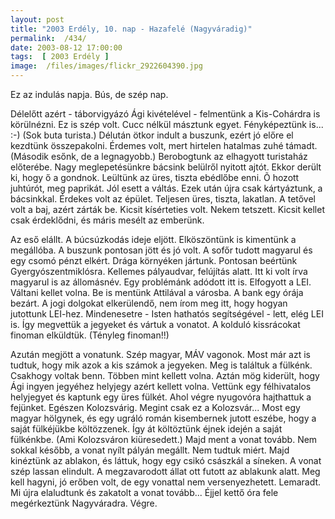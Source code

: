```yaml
---
layout: post
title: "2003 Erdély, 10. nap - Hazafelé (Nagyváradig)"
permalink:  /434/ 
date: 2003-08-12 17:00:00
tags:  [ 2003 Erdély ] 
image:  /files/images/flickr_2922604390.jpg 
---
```

Ez az indulás napja. Bús, de szép nap.

Délelőtt azért - táborvigyázó Ági kivételével - felmentünk a Kis-Cohárdra is körülnézni. Ez is szép volt. Cucc nélkül másztunk egyet. Fényképeztünk is... :-) (Sok buta turista.) Délután ötkor indult a buszunk, ezért jó előre el kezdtünk összepakolni. Érdemes volt, mert hirtelen hatalmas zuhé támadt. (Második esőnk, de a legnagyobb.) Berobogtunk az elhagyott turistaház előterébe. Nagy meglepetésünkre bácsink belülről nyitott ajtót. Ekkor derült ki, hogy ő a gondnok. Leültünk az üres, tiszta ebédlőbe enni. Õ hozott juhtúrót, meg paprikát. Jól esett a váltás. Ezek után újra csak kártyáztunk, a bácsinkkal. Érdekes volt az épület. Teljesen üres, tiszta, lakatlan. A tetővel volt a baj, azért zárták be. Kicsit kísérteties volt. Nekem tetszett. Kicsit kellet csak érdeklődni, és máris mesélt az emberünk.

Az eső elállt. A búcsúzkodás ideje eljött. Elköszöntünk is kimentünk a megállóba. A buszunk pontosan jött és jó volt. A sofőr tudott magyarul és egy csomó pénzt elkért. Drága környéken jártunk. Pontosan beértünk Gyergyószentmiklósra. Kellemes pályaudvar, felújítás alatt. Itt ki volt írva magyarul is az állomásnév. Egy problémánk adódott itt is. Elfogyott a LEI. Váltani kellet volna. Be is mentünk Attilával a városba. A bank egy órája bezárt. A jogi dolgokat elkerülendő, nem írom meg itt, hogy hogyan jutottunk LEI-hez. Mindenesetre - Isten hathatós segítségével - lett, elég LEI is. Így megvettük a jegyeket és vártuk a vonatot. A kolduló kissrácokat finoman elküldtük. (Tényleg finoman!!)

Azután megjött a vonatunk. Szép magyar, MÁV vagonok. Most már azt is tudtuk, hogy mik azok a kis számok a jegyeken. Meg is találtuk a fülkénk. Csakhogy voltak benn. Többen mint kellett volna. Aztán mög kiderült, hogy Ági ingyen jegyéhez helyjegy azért kellett volna. Vettünk egy félhivatalos helyjegyet és kaptunk egy üres fülkét. Ahol végre nyugovóra hajthattuk a fejünket. Egészen Kolozsvárig. Megint csak ez a Kolozsvár... Most egy magyar hölgynek, és egy ugráló román kisembernek jutott eszébe, hogy a saját fülkéjükbe költözzenek. Így át költöztünk éjnek idején a saját fülkénkbe. (Ami Kolozsváron kiüresedett.) Majd ment a vonat tovább. Nem sokkal később, a vonat nyílt pályán megállt. Nem tudtuk miért. Majd kinéztünk az ablakon, és láttuk, hogy egy csikó császkál a síneken. A vonat szép lassan elindult. A megzavarodott állat ott futott az ablakunk alatt. Meg kell hagyni, jó erőben volt, de egy vonattal nem versenyezhetett. Lemaradt. Mi újra elaludtunk és zakatolt a vonat tovább... Éjjel kettő óra fele megérkeztünk Nagyváradra. Végre.

